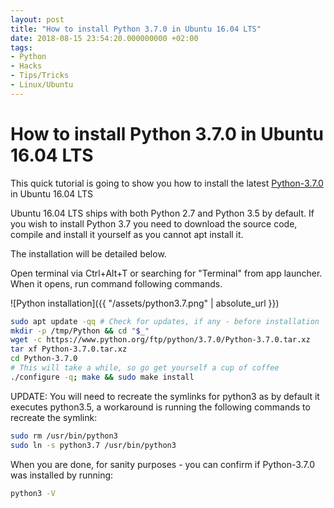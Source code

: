 ```yaml
---
layout: post
title: "How to install Python 3.7.0 in Ubuntu 16.04 LTS"
date: 2018-08-15 23:54:20.000000000 +02:00
tags:
- Python
- Hacks
- Tips/Tricks
- Linux/Ubuntu
---
```

# How to install Python 3.7.0 in Ubuntu 16.04 LTS

This quick tutorial is going to show you how to install the latest [Python-3.7.0](https://www.python.org/downloads/release/python-370/) in Ubuntu 16.04 LTS

Ubuntu 16.04 LTS ships with both Python 2.7 and Python 3.5 by default. If you wish to install Python 3.7 you need to download the source code, compile and install it yourself as you cannot apt install it.

The installation will be detailed below.

Open terminal via Ctrl+Alt+T or searching for "Terminal" from app launcher. When it opens, run command following commands.

![Python installation]({{ "/assets/python3.7.png" | absolute_url }})

```bash
sudo apt update -qq # Check for updates, if any - before installation
mkdir -p /tmp/Python && cd "$_"
wget -c https://www.python.org/ftp/python/3.7.0/Python-3.7.0.tar.xz
tar xf Python-3.7.0.tar.xz
cd Python-3.7.0
# This will take a while, so go get yourself a cup of coffee
./configure -q; make && sudo make install
```

UPDATE: You will need to recreate the symlinks for python3 as by default it executes python3.5, a workaround is running the following commands to recreate the symlink:

```bash
sudo rm /usr/bin/python3
sudo ln -s python3.7 /usr/bin/python3
```

When you are done, for sanity purposes - you can confirm if Python-3.7.0 was installed by running:

```bash
python3 -V
```